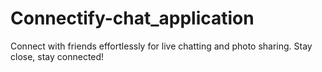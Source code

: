 # Connectify-chat_application
Connect with friends effortlessly for live chatting and photo sharing. Stay close, stay connected!
